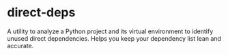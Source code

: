 # direct-deps
A utility to analyze a Python project and its virtual environment to identify unused direct dependencies. Helps you keep your dependency list lean and accurate.
